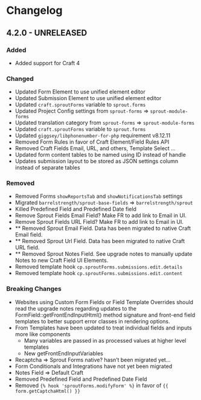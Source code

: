 # Changelog

## 4.2.0 - UNRELEASED

### Added

- Added support for Craft 4

### Changed

- Updated Form Element to use unified element editor
- Updated Submission Element to use unified element editor
- Updated `craft.sproutForms` variable to `sprout.forms`
- Updated Project Config settings from `sprout-forms` => `sprout-module-forms`
- Updated translation category from `sprout-forms` => `sprout-module-forms`
- Updated `craft.sproutForms` variable to `sprout.forms`
- Updated `giggsey/libphonenumber-for-php` requirement v8.12.11
- Removed Form Rules in favor of Craft Element/Field Rules API
- Removed Craft Fields Email, URL, and others, Template Select …
- Updated form content tables to be named using ID instead of handle
- Updates submission layout to be stored as JSON settings column instead of separate tables

### Removed

- Removed Forms `showReportsTab` and `showNotificationsTab` settings
- Migrated `barrelstrength/sprout-base-fields` => `barrelstrength/sprout`
- Killed Predefined Field and Predefined Date field
- Remove Sprout Fields Email Field? Make FR to add link to Email in UI.
- Remove Sprout Fields URL Field? Make FR to add link to Email in UI.
- ** Removed Sprout Email Field. Data has been migrated to native Craft Email
  field.
- ** Removed Sprout Url Field. Data has been migrated to native Craft URL field.
- ** Removed Sprout Notes Field. See upgrade notes to manually update Notes to
  new Craft Field UI Elements.
- Removed template hook `cp.sproutForms.submissions.edit.details`
- Removed template hook `cp.sproutForms.submissions.edit.content`

### Breaking Changes

- Websites using Custom Form Fields or Field Template Overrides should read the
  upgrade notes regarding updates to the FormField::getFrontEndInputHtml()
  method signature and front-end field templates to better support error classes
  in rendering options.
- From Templates have been updated to treat individual fields and inputs more like components
  - Many variables are passed in as processed values at higher level templates
  - New getFrontEndInputVariables
- Recaptcha ⇒ Sprout Forms native? hasn’t been migrated yet…
- Form Conditionals and Integrations have not yet been migrated
- Notes Field ⇒ Default Craft
- Removed Predefined Field and Predefined Date Field
- Removed `{% hook 'sproutForms.modifyForm' %}` in favor of `{{ form.getCaptchaHtml() }}`

